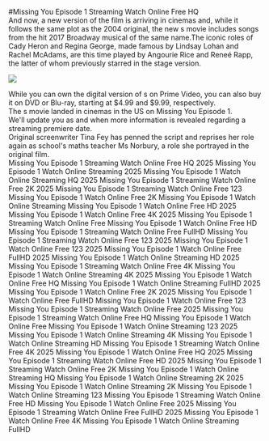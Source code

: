#Missing You Episode 1 Streaming Watch Online Free HQ  
And now, a new version of the film is arriving in cinemas and, while it follows the same plot as the 2004 original, the new s movie includes songs from the hit 2017 Broadway musical of the same name.The iconic roles of Cady Heron and Regina George, made famous by Lindsay Lohan and Rachel McAdams, are this time played by Angourie Rice and Reneé Rapp, the latter of whom previously starred in the stage version.  
  
[![](https://i.imgur.com/qSNzIqt.png)](https://movie.rssnews.media/HVDGurA.php)  
  
While you can own the digital version of s on Prime Video, you can also buy it on DVD or Blu-ray, starting at $4.99 and $9.99, respectively.  
The s movie landed in cinemas in the US on Missing You Episode 1.  
We'll update you as and when more information is revealed regarding a streaming premiere date.  
Original screenwriter Tina Fey has penned the script and reprises her role again as school's maths teacher Ms Norbury, a role she portrayed in the original film.  
Missing You Episode 1 Streaming Watch Online Free HQ 2025
Missing You Episode 1 Watch Online Streaming 2025
Missing You Episode 1 Watch Online Streaming HQ 2025
Missing You Episode 1 Streaming Watch Online Free 2K 2025
Missing You Episode 1 Streaming Watch Online Free 123
Missing You Episode 1 Watch Online Free 2K
Missing You Episode 1 Watch Online Streaming
Missing You Episode 1 Watch Online Free HD 2025
Missing You Episode 1 Watch Online Free 4K 2025
Missing You Episode 1 Streaming Watch Online Free
Missing You Episode 1 Watch Online Free HD
Missing You Episode 1 Streaming Watch Online Free FullHD
Missing You Episode 1 Streaming Watch Online Free 123 2025
Missing You Episode 1 Watch Online Free 123 2025
Missing You Episode 1 Watch Online Free FullHD 2025
Missing You Episode 1 Watch Online Streaming HD 2025
Missing You Episode 1 Streaming Watch Online Free 4K
Missing You Episode 1 Watch Online Streaming 4K 2025
Missing You Episode 1 Watch Online Free HQ
Missing You Episode 1 Watch Online Streaming FullHD 2025
Missing You Episode 1 Watch Online Free 2K 2025
Missing You Episode 1 Watch Online Free FullHD
Missing You Episode 1 Watch Online Free 123
Missing You Episode 1 Streaming Watch Online Free 2025
Missing You Episode 1 Streaming Watch Online Free HQ
Missing You Episode 1 Watch Online Free
Missing You Episode 1 Watch Online Streaming 123 2025
Missing You Episode 1 Watch Online Streaming 4K
Missing You Episode 1 Watch Online Streaming HD
Missing You Episode 1 Streaming Watch Online Free 4K 2025
Missing You Episode 1 Watch Online Free HQ 2025
Missing You Episode 1 Streaming Watch Online Free HD 2025
Missing You Episode 1 Streaming Watch Online Free 2K
Missing You Episode 1 Watch Online Streaming HQ
Missing You Episode 1 Watch Online Streaming 2K 2025
Missing You Episode 1 Watch Online Streaming 2K
Missing You Episode 1 Watch Online Streaming 123
Missing You Episode 1 Streaming Watch Online Free HD
Missing You Episode 1 Watch Online Free 2025
Missing You Episode 1 Streaming Watch Online Free FullHD 2025
Missing You Episode 1 Watch Online Free 4K
Missing You Episode 1 Watch Online Streaming FullHD